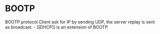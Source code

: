 # BOOTP 
BOOTP protocol Client ask for IP by sending UDP, the server replay is sent as broadcast. - [[DHCP]] is an extension of BOOTP